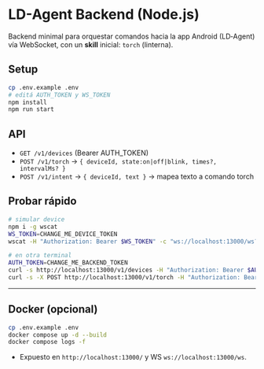 # LD-Agent Backend (Node.js)

Backend minimal para orquestar comandos hacia la app Android (LD‑Agent) vía WebSocket, con un **skill** inicial: `torch` (linterna).

## Setup
```bash
cp .env.example .env
# editá AUTH_TOKEN y WS_TOKEN
npm install
npm run start
```

## API
- `GET /v1/devices` (Bearer AUTH_TOKEN)
- `POST /v1/torch` → `{ deviceId, state:on|off|blink, times?, intervalMs? }`
- `POST /v1/intent` → `{ deviceId, text }` → mapea texto a comando torch

## Probar rápido
```bash
# simular device
npm i -g wscat
WS_TOKEN=CHANGE_ME_DEVICE_TOKEN
wscat -H "Authorization: Bearer $WS_TOKEN" -c "ws://localhost:13000/ws?deviceId=dev1"

# en otra terminal
AUTH_TOKEN=CHANGE_ME_BACKEND_TOKEN
curl -s http://localhost:13000/v1/devices -H "Authorization: Bearer $AUTH_TOKEN"
curl -s -X POST http://localhost:13000/v1/torch -H "Authorization: Bearer $AUTH_TOKEN" -H "Content-Type: application/json" -d '{"deviceId":"dev1","state":"on"}'
```


---
## Docker (opcional)
```bash
cp .env.example .env
docker compose up -d --build
docker compose logs -f
```
- Expuesto en `http://localhost:13000/` y WS `ws://localhost:13000/ws`.
